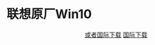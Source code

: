 # 联想原厂Win10

<p align="center">
    <!-- <a class="btn" rel="noopener noreferrer" href="https://download.fuibafuyu.net/d/123/System/Windows/OEM/Win10-1903-Lenovo.iso">联通下载</a> -->
    <!-- <a class="btn" rel="noopener noreferrer" href="https://download.fuibafuyu.net/d/139/System/Windows/OEM/Win10-1903-Lenovo.iso">移动下载</a> -->
    <a class="btn" rel="noopener noreferrer" href="https://download.fuibafuyu.net/d/Ali/System/Windows/OEM/Win10-1903-Lenovo.iso">或者国际下载</a>
    <a class="btn" rel="noopener noreferrer" href="https://download.fuibafuyu.net/d/OD/System/Windows/OEM/Win10-1903-Lenovo.iso">国际下载</a>
</p>